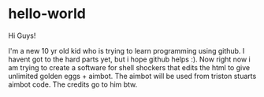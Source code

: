 # hello-world
Hi Guys! 



I'm a new 10 yr old kid who is trying to learn
programming using github. I havent got to the hard
parts yet, but i hope github helps :). Now right now
i am trying to create a software for shell shockers that
edits the html to give unlimited golden eggs + aimbot. 
The aimbot will be used from triston stuarts aimbot code.
The credits go to him btw. 
